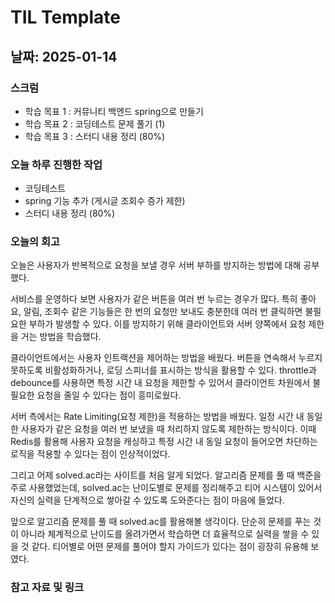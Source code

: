 # TIL Template

## 날짜: 2025-01-14

### 스크럼
- 학습 목표 1 : 커뮤니티 백엔드 spring으로 만들기
- 학습 목표 2 : 코딩테스트 문제 풀기 (1)
- 학습 목표 3 : 스터디 내용 정리 (80%)

### 오늘 하루 진행한 작업
- 코딩테스트
- spring 기능 추가 (게시글 조회수 증가 제한)
- 스터디 내용 정리 (80%)

### 오늘의 회고
오늘은 사용자가 반복적으로 요청을 보낼 경우 서버 부하를 방지하는 방법에 대해 공부했다.

서비스를 운영하다 보면 사용자가 같은 버튼을 여러 번 누르는 경우가 많다. 특히 좋아요, 알림, 조회수 같은 기능들은 한 번의 요청만 보내도 충분한데 여러 번 클릭하면 불필요한 부하가 발생할 수 있다. 이를 방지하기 위해 클라이언트와 서버 양쪽에서 요청 제한을 거는 방법을 학습했다.

클라이언트에서는 사용자 인트랙션을 제어하는 방법을 배웠다. 버튼을 연속해서 누르지 못하도록 비활성화하거나, 로딩 스피너를 표시하는 방식을 활용할 수 있다. throttle과 debounce를 사용하면 특정 시간 내 요청을 제한할 수 있어서 클라이언트 차원에서 불필요한 요청을 줄일 수 있다는 점이 흥미로웠다.

서버 측에서는 Rate Limiting(요청 제한)을 적용하는 방법을 배웠다. 일정 시간 내 동일한 사용자가 같은 요청을 여러 번 보냈을 때 처리하지 않도록 제한하는 방식이다. 이때 Redis를 활용해 사용자 요청을 캐싱하고 특정 시간 내 동일 요청이 들어오면 차단하는 로직을 적용할 수 있다는 점이 인상적이었다.

그리고 어제 solved.ac라는 사이트를 처음 알게 되었다. 알고리즘 문제를 풀 때 백준을 주로 사용했었는데, solved.ac는 난이도별로 문제를 정리해주고 티어 시스템이 있어서 자신의 실력을 단계적으로 쌓아갈 수 있도록 도와준다는 점이 마음에 들었다.

앞으로 알고리즘 문제를 풀 때 solved.ac를 활용해볼 생각이다. 단순히 문제를 푸는 것이 아니라 체계적으로 난이도를 올려가면서 학습하면 더 효율적으로 실력을 쌓을 수 있을 것 같다. 티어별로 어떤 문제를 풀어야 할지 가이드가 있다는 점이 굉장히 유용해 보였다.

### 참고 자료 및 링크